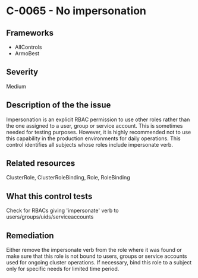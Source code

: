 # C-0065 - No impersonation

## Frameworks
* AllControls
* ArmoBest
 
## Severity
Medium

## Description of the the issue
Impersonation is an explicit RBAC permission to use other roles rather than the one assigned to a user, group or service account. This is sometimes needed for testing purposes. However, it is highly recommended not to use this capability in the production environments for daily operations. This control identifies all subjects whose roles include impersonate verb.
 
## Related resources
ClusterRole, ClusterRoleBinding, Role, RoleBinding
 
## What this control tests 
Check for RBACs giving 'impersonate' verb to users/groups/uids/serviceaccounts
 
## Remediation
Either remove the impersonate verb from the role where it was found or make sure that this role is not bound to users, groups or service accounts used for ongoing cluster operations. If necessary, bind this role to a subject only for specific needs for limited time period.
 
